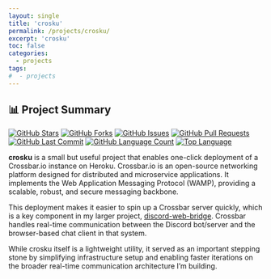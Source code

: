 ```yaml
---
layout: single
title: 'crosku'
permalink: /projects/crosku/
excerpt: 'crosku'
toc: false
categories:
  - projects
tags:
#  - projects
---
```


## 📊 Project Summary

[![GitHub Stars](https://img.shields.io/github/stars/nntin/crosku?style=flat-square)](https://github.com/nntin/crosku/stargazers)
[![GitHub Forks](https://img.shields.io/github/forks/nntin/crosku?style=flat-square)](https://github.com/nntin/crosku/network)
[![GitHub Issues](https://img.shields.io/github/issues/nntin/crosku?style=flat-square)](https://github.com/nntin/crosku/issues)
[![GitHub Pull Requests](https://img.shields.io/github/issues-pr/nntin/crosku?style=flat-square)](https://github.com/nntin/crosku/pulls)
[![GitHub Last Commit](https://img.shields.io/github/last-commit/nntin/crosku?style=flat-square)](https://github.com/nntin/crosku/commits)
[![GitHub Language Count](https://img.shields.io/github/languages/count/nntin/crosku?style=flat-square)](https://github.com/nntin/crosku)
[![Top Language](https://img.shields.io/github/languages/top/nntin/crosku?style=flat-square)](https://github.com/nntin/crosku)

**crosku** is a small but useful project that enables one-click deployment of a Crossbar.io instance on Heroku. Crossbar.io is an open-source networking platform designed for distributed and microservice applications. It implements the Web Application Messaging Protocol (WAMP), providing a scalable, robust, and secure messaging backbone.

This deployment makes it easier to spin up a Crossbar server quickly, which is a key component in my larger project, [discord-web-bridge](../discord-web-bridge). Crossbar handles real-time communication between the Discord bot/server and the browser-based chat client in that system.

While crosku itself is a lightweight utility, it served as an important stepping stone by simplifying infrastructure setup and enabling faster iterations on the broader real-time communication architecture I’m building.
